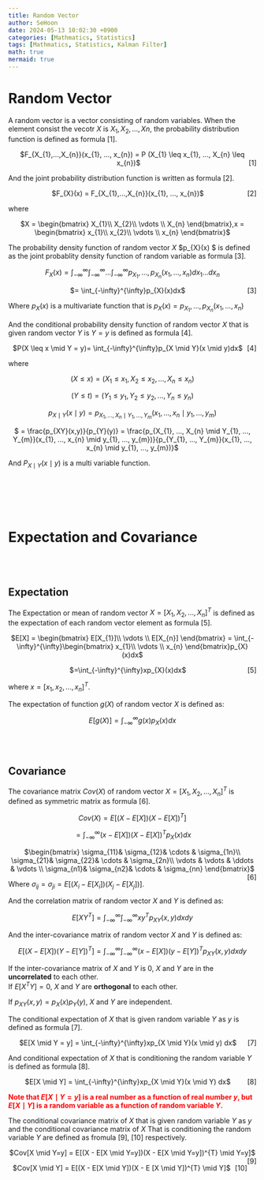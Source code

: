 ```yaml
---
title: Random Vector
author: SeHoon
date: 2024-05-13 10:02:30 +0900
categories: [Mathmatics, Statistics]
tags: [Mathmatics, Statistics, Kalman Filter]
math: true
mermaid: true
---
```


# Random Vector

A random vector is a vector consisting of random variables. When the element consist the vecotr $X$ is $X_{1}, X_{2}, ..., X{n}$, the probability distribution function is defined as formula [1].

<p align="center">
    <span>$F_{X_{1},...,X_{n}}(x_{1}, ..., x_{n}) = P (X_{1} \leq x_{1}, ..., X_{n} \leq x_{n})$</span>
    <span style="float: right;">[1]</span>
</p>

And the joint probability distribution function is written as formula [2].

<p align="center">
    <span>$F_{X}(x) = F_{X_{1},...,X_{n}}(x_{1}, ..., x_{n})$</span>
    <span style="float: right;">[2]</span>
</p>

where
<center>

$X = \begin{bmatrix}
X_{1}\\ 
X_{2}\\
\vdots \\
X_{n}
\end{bmatrix},x = \begin{bmatrix}
x_{1}\\ 
x_{2}\\
\vdots \\
x_{n}
\end{bmatrix}$
</center>

The probability density function of random vector $X$ $p_{X}(x) $ is defined as the joint probablity density function of random variable as formula [3].

<center>

$F_{X}(x) = \int_{-\infty}^{\infty} \int_{-\infty}^{\infty}...\int_{-\infty}^{\infty}p_{X_{1}}, ..., p_{X_{n}}(x_{1}, ..., x_{n})dx_{1}...dx_{n}$

<p align="center">
    <span>$= \int_{-\infty}^{\infty}p_{X}(x)dx$</span>
    <span style="float: right;">[3]</span>
</p>

</center>

Where $p_{X}(x)$ is a multivariate function that is $p_{X}(x) = p_{X_{1}}, ..., p_{X_{n}}(x_{1}, ..., x_{n})$

And the conditional probability density function of random vector $X$ that is given random vector $Y$ is $Y=y$ is defined as formula [4].

<p align="center">
    <span>$P(X \leq x \mid Y = y)= \int_{-\infty}^{\infty}p_{X \mid Y}(x \mid y)dx$</span>
    <span style="float: right;">[4]</span>
</p>

where

<center>

$(X \leq x) = (X_{1} \leq x_{1}, X_{2} \leq x_{2}, ..., X_{n} \leq x_{n})$

$(Y \leq t) = (Y_{1} \leq y_{1}, Y_{2} \leq y_{2}, ..., Y_{n} \leq y_{n})$

$p_{X \mid Y}(x \mid y) = p_{X_{1}, ..., X_{n} \mid Y_{1}, ..., Y_{m}}(x_{1}, ..., x_{n} \mid y_{1}, ..., y_{m})$

$ = \frac{p_{XY}(x,y)}{p_{Y}(y)} = \frac{p_{X_{1}, ..., X_{n} \mid Y_{1}, ..., Y_{m}}(x_{1}, ..., x_{n} \mid y_{1}, ..., y_{m})}{p_{Y_{1}, ..., Y_{m}}(x_{1}, ..., x_{n} \mid y_{1}, ..., y_{m})}$

</center>

And $P_{X \mid Y}(x \mid y)$ is a multi variable function.

<br><br><br><br>


# Expectation and Covariance

<br><br>

## Expectation

The Expectation or mean of random vector $X=[X_{1}, X_{2}, ..., X_{n}]^{T}$ is defined as the expectation of each random vector element as formula [5].

<center>

$E[X] = \begin{bmatrix}
E[X_{1}]\\ 
\vdots \\
E[X_{n}]
\end{bmatrix} = \int_{-\infty}^{\infty}\begin{bmatrix}
x_{1}\\ 
\vdots \\
x_{n}
\end{bmatrix}p_{X}(x)dx$

<p align="center">
    <span>$=\int_{-\infty}^{\infty}xp_{X}(x)dx$</span>
    <span style="float: right;">[5]</span>
</p>

</center>

where $x = [x_{1}, x_{2}, ..., x_{n}]^{T}$.<br>

The expectation of function $g(X)$ of random vector $X$ is defined as:

<center>

$E[g(X)] = \int_{-\infty}^{\infty}g(x)p_{X}(x)dx$
</center>
<br><br>

## Covariance

The covariance matrix $Cov(X)$ of random vector $X=[X_{1}, X_{2}, ..., X_{n}]^{T}$ is defined as symmetric matrix as formula [6].

<center>

$Cov(X) = E[(X-E[X])(X-E[X])^{T}]$

$= \int_{-\infty}^{\infty}(x-E[X])(X-E[X])^{T}p_{X}(x)dx$

<p align="center">
    <span>$\begin{bmatrix}
 \sigma_{11}&  \sigma_{12}& \cdots & \sigma_{1n}\\ 
 \sigma_{21}&  \sigma_{22}& \cdots & \sigma_{2n}\\ 
 \vdots & \vdots & \ddots & \vdots \\ 
 \sigma_{n1}&  \sigma_{n2}& \cdots & \sigma_{nn}
\end{bmatrix}$</span>
    <span style="float: right;">[6]</span>
</p>
</center>

Where $\sigma_{ij} = \sigma_{ji} = E[(X_{i} - E[X_{i}])(X_{j}-E[X_{j}])]$.

And the correlation matrix of random vector $X$ and $Y$ is defined as:

<center>

$E[XY^{T}] = \int_{-\infty}^{\infty} \int_{-\infty}^{\infty} xy^{T}p_{XY}(x,y)dxdy$
</center>

And the inter-covariance matrix of random vector $X$ and $Y$ is defined as:

<center>

$E[(X-E[X])(Y-E[Y])^{T}] = \int_{-\infty}^{\infty} \int_{-\infty}^{\infty}(x-E[X])(y-E[Y])^{T}p_{XY}(x,y)dxdy$
</center>

If the inter-covariance matrix of $X$ and $Y$ is 0, $X$ and $Y$ are in the **uncorrelated** to each other.<br>
If $E[X^{T}Y]=0$, $X$ and $Y$ are **orthogonal** to each other.<br>

If $p_{XY}(x,y)=p_{X}(x)p_{Y}(y)$, $X$ and $Y$ are independent.

The conditional expectation of $X$ that is given random variable $Y$ as $y$ is defined as formula [7].

<p align="center">
    <span>$E[X \mid Y = y] = \int_{-\infty}^{\infty}xp_{X \mid Y}(x \mid y) dx$</span>
    <span style="float: right;">[7]</span>
</p>

And conditional expectation of $X$ that is conditioning the random variable $Y$ is defined as formula [8].

<p align="center">
    <span>$E[X \mid Y] = \int_{-\infty}^{\infty}xp_{X \mid Y}(x \mid Y) dx$</span>
    <span style="float: right;">[8]</span>
</p>

<span style="color: red;">**Note that $E[X \mid Y=y]$ is a real number as a function of real number $y$, but $E[X \mid Y]$ is a random variable as a function of random variable $Y$.**</span>

The conditional covariance matrix of $X$ that is given random variable $Y$ as $y$ and the conditional covariance matrix of $X$ That is conditioning the random variable $Y$ are defined as fromula [9], [10] respectively.

<p align="center">
    <span>$Cov[X \mid Y=y] = E[(X - E[X \mid Y=y])(X - E[X \mid Y=y])^{T} \mid Y=y]$</span>
    <span style="float: right;">[9]</span>
</p>

<p align="center">
    <span>$Cov[X \mid Y] = E[(X - E[X \mid Y])(X - E [X \mid Y])^{T} \mid Y]$</span>
    <span style="float: right;">[10]</span>
</p>